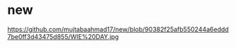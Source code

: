 # new
https://github.com/mujtabaahmad17/new/blob/90382f25afb550244a6eddd7be0ff3d43475d855/WIE%20DAY.jpg
